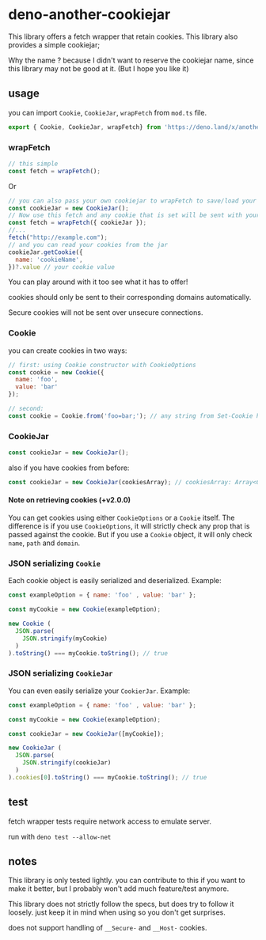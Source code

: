 # deno-another-cookiejar

This library offers a fetch wrapper that retain cookies. This library also provides a simple cookiejar;

Why the name ? because I didn't want to reserve the cookiejar name, since this library may not be good at it. (But I hope you like it)

## usage

you can import `Cookie`, `CookieJar`, `wrapFetch` from `mod.ts` file.

```js
export { Cookie, CookieJar, wrapFetch} from 'https://deno.land/x/another_cookiejar@v2.2.4/mod.ts';
```

### wrapFetch

```js
// this simple
const fetch = wrapFetch();
```

Or

```js
// you can also pass your own cookiejar to wrapFetch to save/load your cookies
const cookieJar = new CookieJar();
// Now use this fetch and any cookie that is set will be sent with your next requests automatically
const fetch = wrapFetch({ cookieJar });
//...
fetch("http://example.com");
// and you can read your cookies from the jar
cookieJar.getCookie({
  name: 'cookieName',
})?.value // your cookie value
```

You can play around with it too see what it has to offer!

cookies should only be sent to their corresponding domains automatically.

Secure cookies will not be sent over unsecure connections.

### Cookie

you can create cookies in two ways:

```js
// first: using Cookie constructor with CookieOptions
const cookie = new Cookie({
  name: 'foo',
  value: 'bar'
});
```

```js
// second: 
const cookie = Cookie.from('foo=bar;'); // any string from Set-Cookie header value is also valid.
```

### CookieJar

```js
const cookieJar = new CookieJar();
```

also if you have cookies from before:

```js
const cookieJar = new CookieJar(cookiesArray); // cookiesArray: Array<Cookie> | Array<CookieOptions>
```

#### Note on retrieving cookies (+v2.0.0)

You can get cookies using either `CookieOptions` or a `Cookie` itself.
The difference is if you use `CookieOptions`, it will strictly check any prop that is passed against the cookie.
But if you use a `Cookie` object, it will only check `name`, `path` and `domain`.

### JSON serializing `Cookie`

Each cookie object is easily serialized and deserialized. Example:

```js
const exampleOption = { name: 'foo' , value: 'bar' };

const myCookie = new Cookie(exampleOption);

new Cookie ( 
  JSON.parse(
    JSON.stringify(myCookie)
  )
).toString() === myCookie.toString(); // true

```

### JSON serializing `CookieJar`

You can even easily serialize your `CookierJar`. Example:

```js
const exampleOption = { name: 'foo' , value: 'bar' };

const myCookie = new Cookie(exampleOption);

const cookieJar = new CookieJar([myCookie]);

new CookieJar (
  JSON.parse(
    JSON.stringify(cookieJar)
  )
).cookies[0].toString() === myCookie.toString(); // true
```

## test

fetch wrapper tests require network access to emulate server.

run with `deno test --allow-net`

## notes

This library is only tested lightly. you can contribute to this if you want to make it better, but I probably won't add much feature/test anymore.

This library does not strictly follow the specs, but does try to follow it loosely. just keep it in mind when using so you don't get surprises.

does not support handling of `__Secure-` and `__Host-` cookies.
